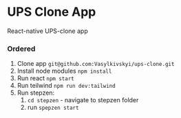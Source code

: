 # UPS Clone App

React-native UPS-clone app

### Ordered

1. Clone app `git@github.com:Vasylkivskyi/ups-clone.git`
2. Install node modules `npm install`
3. Run react `npm start`
4. Run teilwind `npm run dev:tailwind`
5. Run stepzen:
   1. `cd stepzen` - navigate to stepzen folder
   2. run `spepzen start`
